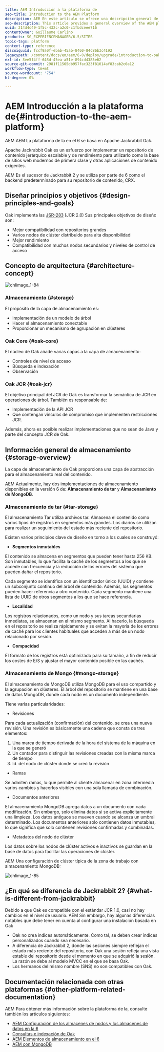 ```yaml
---
title: AEM Introducción a la plataforma de
seo-title: Introduction to the AEM Platform
description: AEM En este artículo se ofrece una descripción general de la plataforma de y sus componentes más importantes.
seo-description: This article provides a general overview of the AEM platform and its most important components.
uuid: 214d4c49-1f5c-432c-a2c0-c1fbdceee716
contentOwner: Guillaume Carlino
products: SG_EXPERIENCEMANAGER/6.5/SITES
topic-tags: platform
content-type: reference
discoiquuid: fccf9a0f-ebab-45ab-8460-84c86b3c4192
legacypath: /content/docs/en/aem/6-0/deploy/upgrade/introduction-to-oak
exl-id: 8ee5f4ff-648d-45ea-a51e-894cd4385e62
source-git-commit: 2981f11565db957fac323f81014af83cab2c0a12
workflow-type: tm+mt
source-wordcount: '754'
ht-degree: 0%

---
```


# AEM Introducción a la plataforma de{#introduction-to-the-aem-platform}

AEM AEM La plataforma de la en el 6 se basa en Apache Jackrabbit Oak.

Apache Jackrabbit Oak es un esfuerzo por implementar un repositorio de contenido jerárquico escalable y de rendimiento para utilizarlo como la base de sitios web modernos de primera clase y otras aplicaciones de contenido exigentes.

AEM Es el sucesor de Jackrabbit 2 y se utiliza por parte de 6 como el backend predeterminado para su repositorio de contenido, CRX.

## Diseñar principios y objetivos {#design-principles-and-goals}

Oak implementa las [JSR-283](https://jcp.org/en/jsr/detail?id=283) (JCR 2.0) Sus principales objetivos de diseño son:

* Mejor compatibilidad con repositorios grandes
* Varios nodos de clúster distribuido para alta disponibilidad
* Mejor rendimiento
* Compatibilidad con muchos nodos secundarios y niveles de control de acceso

## Concepto de arquitectura {#architecture-concept}

![chlimage_1-84](assets/chlimage_1-84.png)

### Almacenamiento {#storage}

El propósito de la capa de almacenamiento es:

* Implementación de un modelo de árbol
* Hacer el almacenamiento conectable
* Proporcionar un mecanismo de agrupación en clústeres

### Oak Core {#oak-core}

El núcleo de Oak añade varias capas a la capa de almacenamiento:

* Controles de nivel de acceso
* Búsqueda e indexación
* Observación

### Oak JCR {#oak-jcr}

El objetivo principal del JCR de Oak es transformar la semántica de JCR en operaciones de árbol. También es responsable de:

* Implementación de la API JCR
* Que contengan vínculos de compromiso que implementen restricciones JCR.

Además, ahora es posible realizar implementaciones que no sean de Java y parte del concepto JCR de Oak.

## Información general de almacenamiento {#storage-overview}

La capa de almacenamiento de Oak proporciona una capa de abstracción para el almacenamiento real del contenido.

AEM Actualmente, hay dos implementaciones de almacenamiento disponibles en la versión 6 de: **Almacenamiento de tar** y **Almacenamiento de MongoDB**.

### Almacenamiento de tar {#tar-storage}

El almacenamiento Tar utiliza archivos tar. Almacena el contenido como varios tipos de registros en segmentos más grandes. Los diarios se utilizan para realizar un seguimiento del estado más reciente del repositorio.

Existen varios principios clave de diseño en torno a los cuales se construyó:

* **Segmentos inmutables**

El contenido se almacena en segmentos que pueden tener hasta 256 KB. Son inmutables, lo que facilita la caché de los segmentos a los que se accede con frecuencia y la reducción de los errores del sistema que pueden dañar el repositorio.

Cada segmento se identifica con un identificador único (UUID) y contiene un subconjunto continuo del árbol de contenido. Además, los segmentos pueden hacer referencia a otro contenido. Cada segmento mantiene una lista de UUID de otros segmentos a los que se hace referencia.

* **Localidad**

Los registros relacionados, como un nodo y sus tareas secundarias inmediatas, se almacenan en el mismo segmento. Al hacerlo, la búsqueda en el repositorio se realiza rápidamente y se evitan la mayoría de los errores de caché para los clientes habituales que acceden a más de un nodo relacionado por sesión.

* **Compacidad**

El formato de los registros está optimizado para su tamaño, a fin de reducir los costes de E/S y ajustar el mayor contenido posible en las cachés.

### Almacenamiento de Mongo {#mongo-storage}

El almacenamiento de MongoDB utiliza MongoDB para el uso compartido y la agrupación en clústeres. El árbol del repositorio se mantiene en una base de datos MongoDB, donde cada nodo es un documento independiente.

Tiene varias particularidades:

* Revisiones

Para cada actualización (confirmación) del contenido, se crea una nueva revisión. Una revisión es básicamente una cadena que consta de tres elementos:

1. Una marca de tiempo derivada de la hora del sistema de la máquina en la que se generó
1. Un contador para distinguir las revisiones creadas con la misma marca de tiempo
1. Id. del nodo de clúster donde se creó la revisión

* Ramas

Se admiten ramas, lo que permite al cliente almacenar en zona intermedia varios cambios y hacerlos visibles con una sola llamada de combinación.

* Documentos anteriores

El almacenamiento MongoDB agrega datos a un documento con cada modificación. Sin embargo, solo elimina datos si se activa explícitamente una limpieza. Los datos antiguos se mueven cuando se alcanza un umbral determinado. Los documentos anteriores solo contienen datos inmutables, lo que significa que solo contienen revisiones confirmadas y combinadas.

* Metadatos del nodo de clúster

Los datos sobre los nodos de clúster activos e inactivos se guardan en la base de datos para facilitar las operaciones de clúster.

AEM Una configuración de clúster típica de la zona de trabajo con almacenamiento MongoDB:

![chlimage_1-85](assets/chlimage_1-85.png)

## ¿En qué se diferencia de Jackrabbit 2? {#what-is-different-from-jackrabbit}

Debido a que Oak es compatible con el estándar JCR 1.0, casi no hay cambios en el nivel de usuario. AEM Sin embargo, hay algunas diferencias notables que debe tener en cuenta al configurar una instalación basada en Oak

* Oak no crea índices automáticamente. Como tal, se deben crear índices personalizados cuando sea necesario.
* A diferencia de Jackrabbit 2, donde las sesiones siempre reflejan el estado más reciente del repositorio, con Oak una sesión refleja una vista estable del repositorio desde el momento en que se adquirió la sesión. La razón se debe al modelo MVCC en el que se basa Oak.
* Los hermanos del mismo nombre (SNS) no son compatibles con Oak.

## Documentación relacionada con otras plataformas {#other-platform-related-documentation}

AEM Para obtener más información sobre la plataforma de la, consulte también los artículos siguientes:

* [AEM Configuración de los almacenes de nodos y los almacenes de datos en la 6](/help/sites-deploying/data-store-config.md)
* [Consultas e indexación de Oak](/help/sites-deploying/queries-and-indexing.md)
* [AEM Elementos de almacenamiento en el 6](/help/sites-deploying/storage-elements-in-aem-6.md)
* [AEM con MongoDB](/help/sites-deploying/aem-with-mongodb.md)
